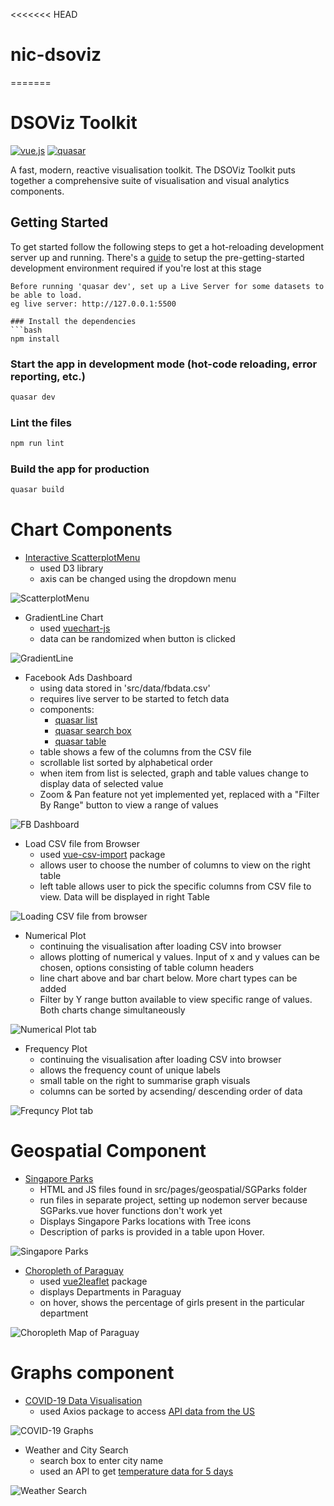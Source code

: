 <<<<<<< HEAD
# nic-dsoviz
=======
# DSOViz Toolkit

[![vue.js](https://img.shields.io/badge/vue.js-2.6.10-blue)](https://github.com/vuejs/vue)
[![quasar](https://img.shields.io/badge/quasar-1.5.4-blue)](https://github.com/quasarframework/quasar)

A fast, modern, reactive visualisation toolkit. The DSOViz Toolkit puts together a comprehensive suite of visualisation and visual analytics components.

## Getting Started

To get started follow the following steps to get a hot-reloading development server up and running. 
There's a [guide](docs/setup_dev_environment.md) to setup the pre-getting-started development environment required if you're lost at this stage
```
Before running 'quasar dev', set up a Live Server for some datasets to be able to load.
eg live server: http://127.0.0.1:5500

### Install the dependencies
```bash
npm install
```

### Start the app in development mode (hot-code reloading, error reporting, etc.)
```bash
quasar dev
```

### Lint the files
```bash
npm run lint
```

### Build the app for production
```bash
quasar build
```

# Chart Components
* [Interactive ScatterplotMenu](https://vizhub.com/curran/98ba4daacc92442f8d9fd7d91bfd712a)  
    * used D3 library
    * axis can be changed using the dropdown menu

![ScatterplotMenu](./readme_images/ScatterplotMenu.JPG)

* GradientLine Chart
    * used [vuechart-js](https://vue-chartjs.org/)
    * data can be randomized when button is clicked

![GradientLine](./readme_images/GradientLine.JPG)

* Facebook Ads Dashboard
    * using data stored in 'src/data/fbdata.csv'
    * requires live server to be started to fetch data
    * components:
        * [quasar list](https://quasar.dev/vue-components/list-and-list-items)
        * [quasar search box](https://quasar.dev/vue-components/input)
        * [quasar table](https://quasar.dev/vue-components/table)
    * table shows a few of the columns from the CSV file
    * scrollable list sorted by alphabetical order
    * when item from list is selected, graph and table values change to display data of selected value
    * Zoom & Pan feature not yet implemented yet, replaced with a "Filter By Range" button to view a range of values

![FB Dashboard](./readme_images/FBDashboard.JPG)

* Load CSV file from Browser
    * used [vue-csv-import](https://www.npmjs.com/package/vue-csv-import) package
    * allows user to choose the number of columns to view on the right table 
    * left table allows user to pick the specific columns from CSV file to view. Data will be displayed in right Table

![Loading CSV file from browser](./readme_images/LoadCSV1.JPG)
* Numerical Plot
    * continuing the visualisation after loading CSV into browser
    * allows plotting of numerical y values. Input of x and y values can be chosen, options consisting of table column headers
    * line chart above and bar chart below. More chart types can be added
    * Filter by Y range button available to view specific range of values. Both charts change simultaneously

![Numerical Plot tab](./readme_images/NumericalPlot.JPG)
* Frequency Plot
    * continuing the visualisation after loading CSV into browser
    * allows the frequency count of unique labels
    * small table on the right to summarise graph visuals
    * columns can be sorted by acsending/ descending order of data

![Frequncy Plot tab](./readme_images/FrequencyPlot.JPG)

# Geospatial Component
* [Singapore Parks](https://data.gov.sg/dataset/parks)
    * HTML and JS files found in src/pages/geospatial/SGParks folder
    * run files in separate project, setting up nodemon server because SGParks.vue hover functions don't work yet
    * Displays Singapore Parks locations with Tree icons
    * Description of parks is provided in a table upon Hover.

![Singapore Parks](./readme_images/SGParks.JPG)

* [Choropleth of Paraguay](https://github.com/voluntadpear/vue-choropleth)
    * used [vue2leaflet](https://vue2-leaflet.netlify.app/) package
    * displays Departments in Paraguay
    * on hover, shows the percentage of girls present in the particular department

![Choropleth Map of Paraguay](./readme_images/ChoroplethMap.jpeg)

# Graphs component
* [COVID-19 Data Visualisation](https://www.youtube.com/watch?v=cUSfL6MBmlY&t=87s)
    * used Axios package to access [API data from the US](https://covidtracking.com/api/us/daily)

![COVID-19 Graphs](./readme_images/COVID-19.JPG)

* Weather and City Search
    * search box to enter city name
    * used an API to get [temperature data for 5 days](https://openweathermap.org/api)

![Weather Search](./readme_images/Weather.JPG)

